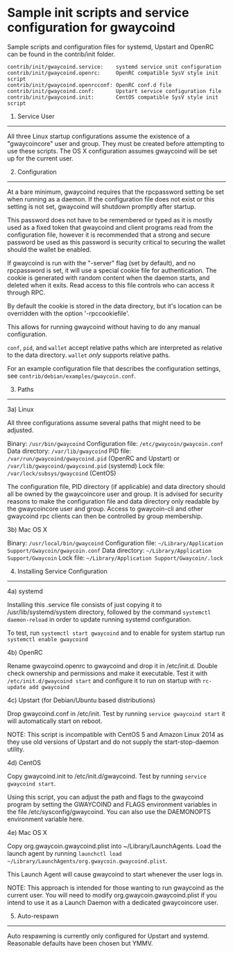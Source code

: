 Sample init scripts and service configuration for gwaycoind
==========================================================

Sample scripts and configuration files for systemd, Upstart and OpenRC
can be found in the contrib/init folder.

    contrib/init/gwaycoind.service:    systemd service unit configuration
    contrib/init/gwaycoind.openrc:     OpenRC compatible SysV style init script
    contrib/init/gwaycoind.openrcconf: OpenRC conf.d file
    contrib/init/gwaycoind.conf:       Upstart service configuration file
    contrib/init/gwaycoind.init:       CentOS compatible SysV style init script

1. Service User
---------------------------------

All three Linux startup configurations assume the existence of a "gwaycoincore" user
and group.  They must be created before attempting to use these scripts.
The OS X configuration assumes gwaycoind will be set up for the current user.

2. Configuration
---------------------------------

At a bare minimum, gwaycoind requires that the rpcpassword setting be set
when running as a daemon.  If the configuration file does not exist or this
setting is not set, gwaycoind will shutdown promptly after startup.

This password does not have to be remembered or typed as it is mostly used
as a fixed token that gwaycoind and client programs read from the configuration
file, however it is recommended that a strong and secure password be used
as this password is security critical to securing the wallet should the
wallet be enabled.

If gwaycoind is run with the "-server" flag (set by default), and no rpcpassword is set,
it will use a special cookie file for authentication. The cookie is generated with random
content when the daemon starts, and deleted when it exits. Read access to this file
controls who can access it through RPC.

By default the cookie is stored in the data directory, but it's location can be overridden
with the option '-rpccookiefile'.

This allows for running gwaycoind without having to do any manual configuration.

`conf`, `pid`, and `wallet` accept relative paths which are interpreted as
relative to the data directory. `wallet` *only* supports relative paths.

For an example configuration file that describes the configuration settings,
see `contrib/debian/examples/gwaycoin.conf`.

3. Paths
---------------------------------

3a) Linux

All three configurations assume several paths that might need to be adjusted.

Binary:              `/usr/bin/gwaycoind`
Configuration file:  `/etc/gwaycoin/gwaycoin.conf`
Data directory:      `/var/lib/gwaycoind`
PID file:            `/var/run/gwaycoind/gwaycoind.pid` (OpenRC and Upstart) or `/var/lib/gwaycoind/gwaycoind.pid` (systemd)
Lock file:           `/var/lock/subsys/gwaycoind` (CentOS)

The configuration file, PID directory (if applicable) and data directory
should all be owned by the gwaycoincore user and group.  It is advised for security
reasons to make the configuration file and data directory only readable by the
gwaycoincore user and group.  Access to gwaycoin-cli and other gwaycoind rpc clients
can then be controlled by group membership.

3b) Mac OS X

Binary:              `/usr/local/bin/gwaycoind`
Configuration file:  `~/Library/Application Support/Gwaycoin/gwaycoin.conf`
Data directory:      `~/Library/Application Support/Gwaycoin`
Lock file:           `~/Library/Application Support/Gwaycoin/.lock`

4. Installing Service Configuration
-----------------------------------

4a) systemd

Installing this .service file consists of just copying it to
/usr/lib/systemd/system directory, followed by the command
`systemctl daemon-reload` in order to update running systemd configuration.

To test, run `systemctl start gwaycoind` and to enable for system startup run
`systemctl enable gwaycoind`

4b) OpenRC

Rename gwaycoind.openrc to gwaycoind and drop it in /etc/init.d.  Double
check ownership and permissions and make it executable.  Test it with
`/etc/init.d/gwaycoind start` and configure it to run on startup with
`rc-update add gwaycoind`

4c) Upstart (for Debian/Ubuntu based distributions)

Drop gwaycoind.conf in /etc/init.  Test by running `service gwaycoind start`
it will automatically start on reboot.

NOTE: This script is incompatible with CentOS 5 and Amazon Linux 2014 as they
use old versions of Upstart and do not supply the start-stop-daemon utility.

4d) CentOS

Copy gwaycoind.init to /etc/init.d/gwaycoind. Test by running `service gwaycoind start`.

Using this script, you can adjust the path and flags to the gwaycoind program by
setting the GWAYCOIND and FLAGS environment variables in the file
/etc/sysconfig/gwaycoind. You can also use the DAEMONOPTS environment variable here.

4e) Mac OS X

Copy org.gwaycoin.gwaycoind.plist into ~/Library/LaunchAgents. Load the launch agent by
running `launchctl load ~/Library/LaunchAgents/org.gwaycoin.gwaycoind.plist`.

This Launch Agent will cause gwaycoind to start whenever the user logs in.

NOTE: This approach is intended for those wanting to run gwaycoind as the current user.
You will need to modify org.gwaycoin.gwaycoind.plist if you intend to use it as a
Launch Daemon with a dedicated gwaycoincore user.

5. Auto-respawn
-----------------------------------

Auto respawning is currently only configured for Upstart and systemd.
Reasonable defaults have been chosen but YMMV.
